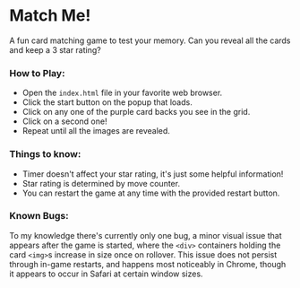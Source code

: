 # Match Me!
A fun card matching game to test your memory. Can you reveal all the cards
and keep a 3 star rating?

### How to Play:
* Open the `index.html` file in your favorite web browser.
* Click the start button on the popup that loads.
* Click on any one of the purple card backs you see in the grid.
* Click on a second one!
* Repeat until all the images are revealed.

### Things to know:
* Timer doesn't affect your star rating, it's just some helpful information!
* Star rating is determined by move counter.
* You can restart the game at any time with the provided restart button.

### Known Bugs:
To my knowledge there's currently only one bug, a minor visual issue that
appears after the game is started, where the `<div>` containers holding the
card `<img>`s increase in size once on rollover. This issue does not persist
through in-game restarts, and happens most noticeably in Chrome, though it appears
to occur in Safari at certain window sizes. 
